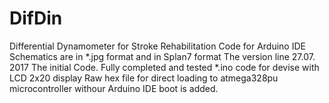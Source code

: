 # DifDin
Differential Dynamometer for Stroke Rehabilitation
Code for Arduino IDE 
Schematics are in *.jpg format  and in Splan7 format
The version line
27.07. 2017  The initial Code. Fully completed and tested *.ino code for devise with LCD 2x20 display
Raw hex file for direct loading to atmega328pu microcontroller withour Arduino IDE boot is added.
